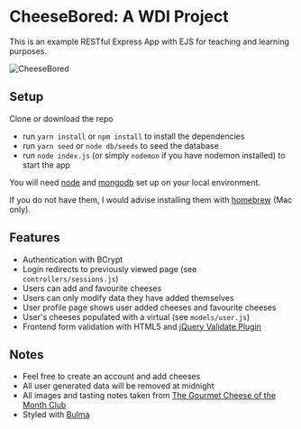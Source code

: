 # CheeseBored: A WDI Project

This is an example RESTful Express App with EJS for teaching and learning purposes.

![CheeseBored](https://user-images.githubusercontent.com/3531085/30239331-30757e7e-9552-11e7-9bf6-2ffe35f32200.png)

## Setup

Clone or download the repo

- run `yarn install` or `npm install` to install the dependencies
- run `yarn seed` or `node db/seeds` to seed the database
- run `node index.js` (or simply `nodemon` if you have nodemon installed) to start the app

You will need [node](https://nodejs.org/) and [mongodb](https://www.mongodb.com/) set up on your local environment.

If you do not have them, I would advise installing them with [homebrew](https://brew.sh/) (Mac only).

## Features

- Authentication with BCrypt
- Login redirects to previously viewed page (see `controllers/sessions.js`)
- Users can add and favourite cheeses
- Users can only modify data they have added themselves
- User profile page shows user added cheeses and favourite cheeses
- User's cheeses populated with a virtual (see `models/user.js`)
- Frontend form validation with HTML5 and [jQuery Validate Plugin](https://jqueryvalidation.org/)

## Notes

- Feel free to create an account and add cheeses
- All user generated data will be removed at midnight
- All images and tasting notes taken from [The Gourmet Cheese of the Month Club](http://www.cheesemonthclub.com/)
- Styled with [Bulma](http://bulma.io/)
